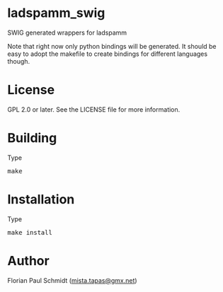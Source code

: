# ladspamm_swig

SWIG generated wrappers for ladspamm

Note that right now only python bindings will be generated. It should be easy to adopt the makefile to create bindings for different languages though.

# License

GPL 2.0 or later. See the LICENSE file for more information.

# Building

Type 

<pre>
make
</pre>

# Installation

Type 

<pre>
make install
</pre>

# Author

Florian Paul Schmidt (mista.tapas@gmx.net)

